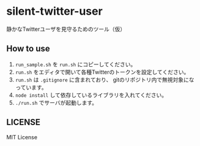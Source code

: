 # silent-twitter-user
静かなTwitterユーザを見守るためのツール（仮）

## How to use

1. `run_sample.sh` を `run.sh` にコピーしてください。
2. `run.sh` をエディタで開いて各種Twitterのトークンを設定してください。
3. `run.sh` は `.gitignore` に含まれており、 gitのリポジトリ内で無視対象になっています。
4. `node install` して依存しているライブラリを入れてください。
5. `./run.sh` でサーバが起動します。

## LICENSE
MIT License
